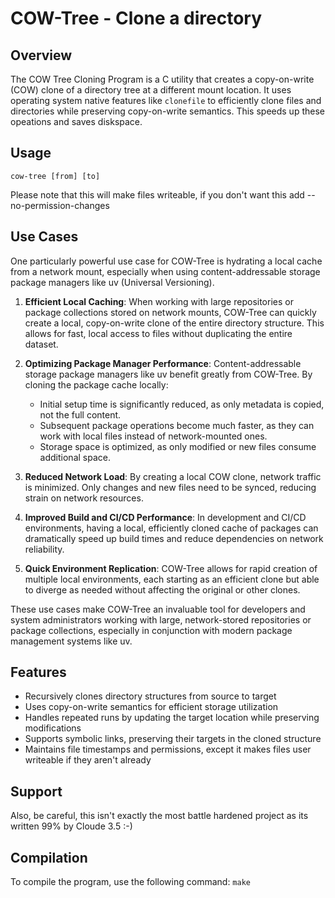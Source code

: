 # COW-Tree - Clone a directory

## Overview

The COW Tree Cloning Program is a C utility that creates a copy-on-write (COW) clone of a directory tree at a different mount location. It uses operating system native features like `clonefile` to efficiently clone files and directories while preserving copy-on-write semantics. This speeds up these opeations and saves diskspace.

## Usage

  `cow-tree [from] [to]`

Please note that this will make files writeable, if you don't want this add --no-permission-changes

## Use Cases

One particularly powerful use case for COW-Tree is hydrating a local cache from a network mount, especially when using content-addressable storage package managers like uv (Universal Versioning).

1. **Efficient Local Caching**: When working with large repositories or package collections stored on network mounts, COW-Tree can quickly create a local, copy-on-write clone of the entire directory structure. This allows for fast, local access to files without duplicating the entire dataset.

2. **Optimizing Package Manager Performance**: Content-addressable storage package managers like uv benefit greatly from COW-Tree. By cloning the package cache locally:
   - Initial setup time is significantly reduced, as only metadata is copied, not the full content.
   - Subsequent package operations become much faster, as they can work with local files instead of network-mounted ones.
   - Storage space is optimized, as only modified or new files consume additional space.

3. **Reduced Network Load**: By creating a local COW clone, network traffic is minimized. Only changes and new files need to be synced, reducing strain on network resources.

4. **Improved Build and CI/CD Performance**: In development and CI/CD environments, having a local, efficiently cloned cache of packages can dramatically speed up build times and reduce dependencies on network reliability.

5. **Quick Environment Replication**: COW-Tree allows for rapid creation of multiple local environments, each starting as an efficient clone but able to diverge as needed without affecting the original or other clones.

These use cases make COW-Tree an invaluable tool for developers and system administrators working with large, network-stored repositories or package collections, especially in conjunction with modern package management systems like uv.

## Features

- Recursively clones directory structures from source to target
- Uses copy-on-write semantics for efficient storage utilization
- Handles repeated runs by updating the target location while preserving modifications
- Supports symbolic links, preserving their targets in the cloned structure
- Maintains file timestamps and permissions, except it makes files user writeable if they aren't already

## Support



Also, be careful, this isn't exactly the most battle hardened project as its written 99% by Cloude 3.5 :-)

## Compilation

To compile the program, use the following command: `make`
